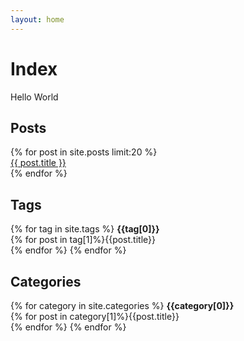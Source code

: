 ```yaml
---
layout: home
---
```


Index
=====

Hello World

Posts
-----

<div>
{% for post in site.posts limit:20 %}
    <div><a href="{{ post.url }}">{{ post.title }}</a></div>
{% endfor %}
</div>

Tags
----

{% for tag in site.tags %} 
  <b>{{tag[0]}}</b><br>
  {% for post in tag[1]%}{{post.title}}<br>{% endfor %}
{% endfor %}

Categories
----------

{% for category in site.categories %} 
  <b>{{category[0]}}</b><br>
  {% for post in category[1]%}{{post.title}}<br>{% endfor %}
{% endfor %}
